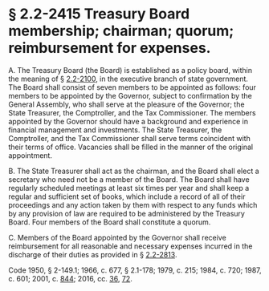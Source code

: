 # § 2.2-2415 Treasury Board membership; chairman; quorum; reimbursement for expenses.

<p>A. The Treasury Board (the Board) is established as a policy board, within the meaning of § <a href='http://law.lis.virginia.gov/vacode/2.2-2100/'>2.2-2100</a>, in the executive branch of state government. The Board shall consist of seven members to be appointed as follows: four members to be appointed by the Governor, subject to confirmation by the General Assembly, who shall serve at the pleasure of the Governor; the State Treasurer, the Comptroller, and the Tax Commissioner. The members appointed by the Governor should have a background and experience in financial management and investments. The State Treasurer, the Comptroller, and the Tax Commissioner shall serve terms coincident with their terms of office. Vacancies shall be filled in the manner of the original appointment.</p><p>B. The State Treasurer shall act as the chairman, and the Board shall elect a secretary who need not be a member of the Board. The Board shall have regularly scheduled meetings at least six times per year and shall keep a regular and sufficient set of books, which include a record of all of their proceedings and any action taken by them with respect to any funds which by any provision of law are required to be administered by the Treasury Board. Four members of the Board shall constitute a quorum.</p><p>C. Members of the Board appointed by the Governor shall receive reimbursement for all reasonable and necessary expenses incurred in the discharge of their duties as provided in § <a href='http://law.lis.virginia.gov/vacode/2.2-2813/'>2.2-2813</a>.</p><p>Code 1950, § 2-149.1; 1966, c. 677, § 2.1-178; 1979, c. 215; 1984, c. 720; 1987, c. 601; 2001, c. <a href='http://lis.virginia.gov/cgi-bin/legp604.exe?011+ful+CHAP0844'>844</a>; 2016, cc. <a href='http://lis.virginia.gov/cgi-bin/legp604.exe?161+ful+CHAP0036'>36</a>, <a href='http://lis.virginia.gov/cgi-bin/legp604.exe?161+ful+CHAP0072'>72</a>.</p>